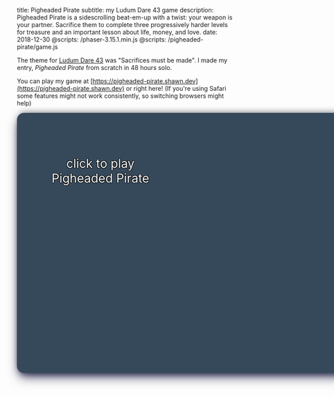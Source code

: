 title: Pigheaded Pirate
subtitle: my Ludum Dare 43 game
description: Pigheaded Pirate is a sidescrolling beat-em-up with a twist: your weapon is your partner. Sacrifice them to complete three progressively harder levels for treasure and an important lesson about life, money, and love.
date: 2018-12-30
@scripts: /phaser-3.15.1.min.js
@scripts: /pigheaded-pirate/game.js

The theme for [Ludum Dare 43](https://ldjam.com/events/ludum-dare/43/pigheaded-pirate) was "Sacrifices must be made". I made my entry, <i>Pigheaded Pirate</i> from scratch in 48 hours solo.

You can play my game at [https://pigheaded-pirate.shawn.dev](https://pigheaded-pirate.shawn.dev)<span class="laptop-only"> or right here</span>! <span class="safari-only laptop-only">(If you're using Safari some features might not work consistently, so switching browsers might help)</span>

<div class="laptop-only" id="kickoff" style="position: relative; width: 800px; height: 600px; box-shadow: 0 13px 27px -5px rgba(50,50,93,.9),0 8px 16px -8px rgba(0,0,0,.95),0 -6px 16px -6px rgba(0,0,0,.5); border-radius: 16px; background-color: #36495b; background-image: url('/pigheaded-pirate/assets/cover.png'); margin-left: auto; margin-right: auto; background-size: 800px 600px; background-repeat: no-repeat; cursor: pointer;" onClick="document.getElementById('kickoff').style.display = 'none'; document.getElementById('engine').style.display = 'block'; startGame(); document.querySelector('#engine canvas').style.borderRadius = '16px'">
  <div style="text-align: center; position: absolute; top: 100px; left: 80px;  font-size: 2em; color: white; text-shadow: -1px -1px 0 #000, 1px -1px 0 #000, -1px 1px 0 #000, 1px 1px 0 #000;">click to play<br />Pigheaded Pirate</div>
</div>

<div class="laptop-only" id="engine" style="display: none; overflow: hidden; width: 800px; height: 600px; margin-left: auto; margin-right: auto; box-shadow: 0 13px 27px -5px rgba(50,50,93,.9),0 8px 16px -8px rgba(0,0,0,.95),0 -6px 16px -6px rgba(0,0,0,.5); border-radius: 16px">
</div>

<br />

